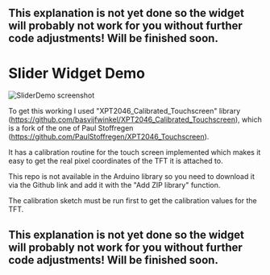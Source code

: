 ## This explanation is not yet done so the widget will probably not work for you without further code adjustments! Will be finished soon.

# Slider Widget Demo

![SliderDemo screenshot](https://github.com/paelzer/ESP32-Cheap-Yellow-Display-Documentation-DE/assets/16374477/2f9de09b-6127-4f73-bd65-67253e01c142)

To get this working I used "XPT2046_Calibrated_Touchscreen" library (https://github.com/basvijfwinkel/XPT2046_Calibrated_Touchscreen), which is a fork of the one of Paul Stoffregen (https://github.com/PaulStoffregen/XPT2046_Touchscreen). 

It has a calibration routine for the touch screen implemented which makes it easy to get the real pixel coordinates of the TFT it is attached to.

This repo is not available in the Arduino library so you need to download it via the Github link and add it with the "Add ZIP library" function.

The calibration sketch must be run first to get the calibration values for the TFT.

## This explanation is not yet done so the widget will probably not work for you without further code adjustments! Will be finished soon.
